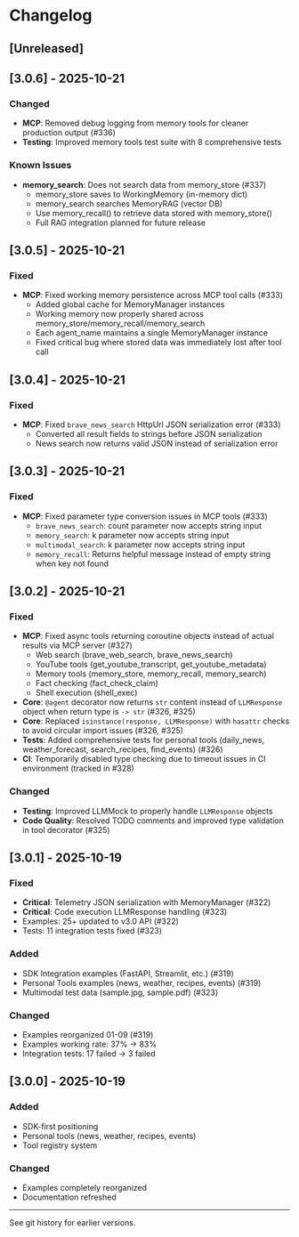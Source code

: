 # Changelog

## [Unreleased]

## [3.0.6] - 2025-10-21

### Changed
- **MCP**: Removed debug logging from memory tools for cleaner production output (#336)
- **Testing**: Improved memory tools test suite with 8 comprehensive tests

### Known Issues
- **memory_search**: Does not search data from memory_store (#337)
  - memory_store saves to WorkingMemory (in-memory dict)
  - memory_search searches MemoryRAG (vector DB)
  - Use memory_recall() to retrieve data stored with memory_store()
  - Full RAG integration planned for future release

## [3.0.5] - 2025-10-21

### Fixed
- **MCP**: Fixed working memory persistence across MCP tool calls (#333)
  - Added global cache for MemoryManager instances
  - Working memory now properly shared across memory_store/memory_recall/memory_search
  - Each agent_name maintains a single MemoryManager instance
  - Fixed critical bug where stored data was immediately lost after tool call

## [3.0.4] - 2025-10-21

### Fixed
- **MCP**: Fixed `brave_news_search` HttpUrl JSON serialization error (#333)
  - Converted all result fields to strings before JSON serialization
  - News search now returns valid JSON instead of serialization error

## [3.0.3] - 2025-10-21

### Fixed
- **MCP**: Fixed parameter type conversion issues in MCP tools (#333)
  - `brave_news_search`: count parameter now accepts string input
  - `memory_search`: k parameter now accepts string input
  - `multimodal_search`: k parameter now accepts string input
  - `memory_recall`: Returns helpful message instead of empty string when key not found

## [3.0.2] - 2025-10-21

### Fixed
- **MCP**: Fixed async tools returning coroutine objects instead of actual results via MCP server (#327)
  - Web search (brave_web_search, brave_news_search)
  - YouTube tools (get_youtube_transcript, get_youtube_metadata)
  - Memory tools (memory_store, memory_recall, memory_search)
  - Fact checking (fact_check_claim)
  - Shell execution (shell_exec)
- **Core**: `@agent` decorator now returns `str` content instead of `LLMResponse` object when return type is `-> str` (#326, #325)
- **Core**: Replaced `isinstance(response, LLMResponse)` with `hasattr` checks to avoid circular import issues (#326, #325)
- **Tests**: Added comprehensive tests for personal tools (daily_news, weather_forecast, search_recipes, find_events) (#326)
- **CI**: Temporarily disabled type checking due to timeout issues in CI environment (tracked in #328)

### Changed
- **Testing**: Improved LLMMock to properly handle `LLMResponse` objects
- **Code Quality**: Resolved TODO comments and improved type validation in tool decorator (#325)

## [3.0.1] - 2025-10-19

### Fixed
- **Critical**: Telemetry JSON serialization with MemoryManager (#322)
- **Critical**: Code execution LLMResponse handling (#323)
- Examples: 25+ updated to v3.0 API (#322)
- Tests: 11 integration tests fixed (#323)

### Added
- SDK Integration examples (FastAPI, Streamlit, etc.) (#319)
- Personal Tools examples (news, weather, recipes, events) (#319)
- Multimodal test data (sample.jpg, sample.pdf) (#323)

### Changed
- Examples reorganized 01-09 (#319)
- Examples working rate: 37% → 83%
- Integration tests: 17 failed → 3 failed

## [3.0.0] - 2025-10-19

### Added
- SDK-first positioning
- Personal tools (news, weather, recipes, events)
- Tool registry system

### Changed
- Examples completely reorganized
- Documentation refreshed

---

See git history for earlier versions.
